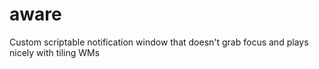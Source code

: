# aware
Custom scriptable notification window that doesn't grab focus and plays nicely with tiling WMs
